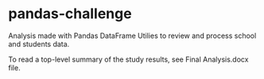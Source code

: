 # pandas-challenge
Analysis made with Pandas DataFrame Utilies to review and process school and students data.

To read a top-level summary of the study results, see Final Analysis.docx file.
